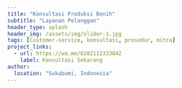 ```yaml
---
title: "Konsultasi Produksi Benih"
subtitle: "Layanan Pelanggan"
header_type: splash
header_img: /assets/img/slider-1.jpg
tags: [Customer-service, konsultasi, prosedur, mitra]
project_links:
  - url: https://wa.me/6282112333842
    label: Konsultasi Sekarang
author:
  location: "Sukabumi, Indonesia"
---
```



